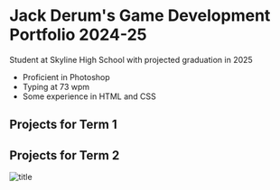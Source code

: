 # Jack Derum's Game Development Portfolio 2024-25
Student at Skyline High School with projected graduation in 2025
* Proficient in Photoshop
* Typing at 73 wpm
* Some experience in HTML and CSS

## Projects for Term 1

## Projects for Term 2

![title](https://www.betseybowen.com/img/pixel.gif)

